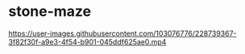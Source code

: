 # stone-maze

https://user-images.githubusercontent.com/103076776/228739367-3f82f30f-a9e3-4f54-b901-045ddf625ae0.mp4


